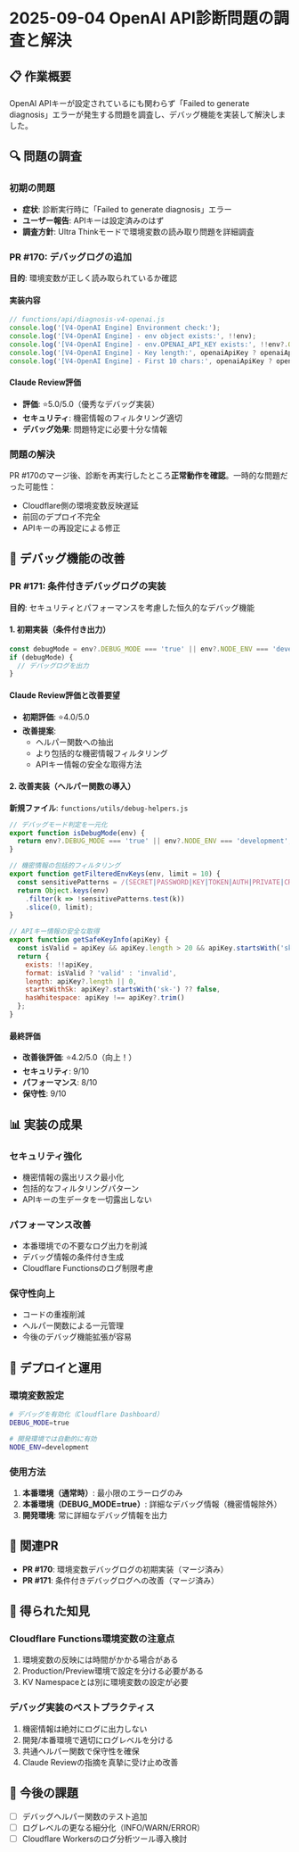 # 2025-09-04 OpenAI API診断問題の調査と解決

## 📋 作業概要
OpenAI APIキーが設定されているにも関わらず「Failed to generate diagnosis」エラーが発生する問題を調査し、デバッグ機能を実装して解決しました。

## 🔍 問題の調査

### 初期の問題
- **症状**: 診断実行時に「Failed to generate diagnosis」エラー
- **ユーザー報告**: APIキーは設定済みのはず
- **調査方針**: Ultra Thinkモードで環境変数の読み取り問題を詳細調査

### PR #170: デバッグログの追加
**目的**: 環境変数が正しく読み取られているか確認

#### 実装内容
```javascript
// functions/api/diagnosis-v4-openai.js
console.log('[V4-OpenAI Engine] Environment check:');
console.log('[V4-OpenAI Engine] - env object exists:', !!env);
console.log('[V4-OpenAI Engine] - env.OPENAI_API_KEY exists:', !!env?.OPENAI_API_KEY);
console.log('[V4-OpenAI Engine] - Key length:', openaiApiKey ? openaiApiKey.length : 0);
console.log('[V4-OpenAI Engine] - First 10 chars:', openaiApiKey ? openaiApiKey.substring(0, 10) + '...' : 'N/A');
```

#### Claude Review評価
- **評価**: ⭐5.0/5.0（優秀なデバッグ実装）
- **セキュリティ**: 機密情報のフィルタリング適切
- **デバッグ効果**: 問題特定に必要十分な情報

### 問題の解決
PR #170のマージ後、診断を再実行したところ**正常動作を確認**。一時的な問題だった可能性：
- Cloudflare側の環境変数反映遅延
- 前回のデプロイ不完全
- APIキーの再設定による修正

## 🔧 デバッグ機能の改善

### PR #171: 条件付きデバッグログの実装
**目的**: セキュリティとパフォーマンスを考慮した恒久的なデバッグ機能

#### 1. 初期実装（条件付き出力）
```javascript
const debugMode = env?.DEBUG_MODE === 'true' || env?.NODE_ENV === 'development';
if (debugMode) {
  // デバッグログを出力
}
```

#### Claude Review評価と改善要望
- **初期評価**: ⭐4.0/5.0
- **改善提案**:
  - ヘルパー関数への抽出
  - より包括的な機密情報フィルタリング
  - APIキー情報の安全な取得方法

#### 2. 改善実装（ヘルパー関数の導入）

**新規ファイル**: `functions/utils/debug-helpers.js`
```javascript
// デバッグモード判定を一元化
export function isDebugMode(env) {
  return env?.DEBUG_MODE === 'true' || env?.NODE_ENV === 'development';
}

// 機密情報の包括的フィルタリング
export function getFilteredEnvKeys(env, limit = 10) {
  const sensitivePatterns = /(SECRET|PASSWORD|KEY|TOKEN|AUTH|PRIVATE|CREDENTIAL)/i;
  return Object.keys(env)
    .filter(k => !sensitivePatterns.test(k))
    .slice(0, limit);
}

// APIキー情報の安全な取得
export function getSafeKeyInfo(apiKey) {
  const isValid = apiKey && apiKey.length > 20 && apiKey.startsWith('sk-');
  return {
    exists: !!apiKey,
    format: isValid ? 'valid' : 'invalid',
    length: apiKey?.length || 0,
    startsWithSk: apiKey?.startsWith('sk-') ?? false,
    hasWhitespace: apiKey !== apiKey?.trim()
  };
}
```

#### 最終評価
- **改善後評価**: ⭐4.2/5.0（向上！）
- **セキュリティ**: 9/10
- **パフォーマンス**: 8/10
- **保守性**: 9/10

## 📊 実装の成果

### セキュリティ強化
- 機密情報の露出リスク最小化
- 包括的なフィルタリングパターン
- APIキーの生データを一切露出しない

### パフォーマンス改善
- 本番環境での不要なログ出力を削減
- デバッグ情報の条件付き生成
- Cloudflare Functionsのログ制限考慮

### 保守性向上
- コードの重複削減
- ヘルパー関数による一元管理
- 今後のデバッグ機能拡張が容易

## 🚀 デプロイと運用

### 環境変数設定
```bash
# デバッグを有効化（Cloudflare Dashboard）
DEBUG_MODE=true

# 開発環境では自動的に有効
NODE_ENV=development
```

### 使用方法
1. **本番環境（通常時）**: 最小限のエラーログのみ
2. **本番環境（DEBUG_MODE=true）**: 詳細なデバッグ情報（機密情報除外）
3. **開発環境**: 常に詳細なデバッグ情報を出力

## 📝 関連PR
- **PR #170**: 環境変数デバッグログの初期実装（マージ済み）
- **PR #171**: 条件付きデバッグログへの改善（マージ済み）

## 🎯 得られた知見

### Cloudflare Functions環境変数の注意点
1. 環境変数の反映には時間がかかる場合がある
2. Production/Preview環境で設定を分ける必要がある
3. KV Namespaceとは別に環境変数の設定が必要

### デバッグ実装のベストプラクティス
1. 機密情報は絶対にログに出力しない
2. 開発/本番環境で適切にログレベルを分ける
3. 共通ヘルパー関数で保守性を確保
4. Claude Reviewの指摘を真摯に受け止め改善

## 🔮 今後の課題
- [ ] デバッグヘルパー関数のテスト追加
- [ ] ログレベルの更なる細分化（INFO/WARN/ERROR）
- [ ] Cloudflare Workersのログ分析ツール導入検討